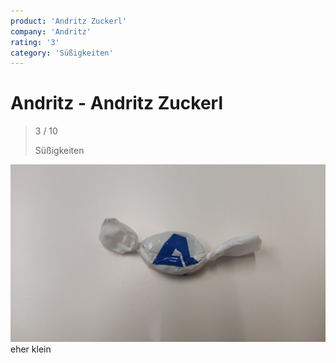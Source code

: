 ```yaml
---
product: 'Andritz Zuckerl'
company: 'Andritz'
rating: '3'
category: 'Süßigkeiten'
---
```


# Andritz - Andritz Zuckerl
>
> 3 / 10
>
> Süßigkeiten

![Andritz Zuckerl](./assets/andritz-andritz-zuckerl-5f1a2d12-ded7-4384-b797-f81ebf34f44d.jpg)
eher klein
